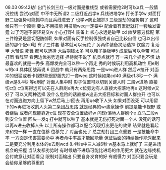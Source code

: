 08.03 09:42劫1 出门长剑三红一级对面是推线型 或者需要抢2时可以a兵 一般情况控线 尝试q对面 中不中无所谓2 二级打近战学e  兵线进塔学e  打长手学w 对面打野二级强势可能抓中而且兵线进去了 也学w防止被抓3 三级是劫的强势期了 这时候只有一个原则 要么不用技能 用技能weq一定要中 配合着有累挺就打一套触发雷霆  过了河道不要轻易交w 小心打野4 装备上 核心永远是破甲 cd 幽梦暮刃标配 第三件稳妥是黑切配防御鞋 如果对面有反手控制很强或者自己比较自信 也可以出带膜的那个配cd鞋 有了三件套  基本就可以玩花了 另两件装备灵活选择 饮魔刀 复活甲 大轻语 死舞 都可以选择 大后期钱太多 可以鞋子换板甲5 成型后可以单带 可以打团 看阵容 看两边优劣势选择 担待就不说了 机灵点就行 万一来几个抓也不慌 劫最喜欢的就是一秀多 高爆发完全可以秒一个再走 秀的时候玩利用高机动性 用e刷w的cd 具体团战再说 6 团战中 劫只有两条思路 一是weq进人群 然后w拉开 对面冲的很猛或者卡视野能很舒服先打一套weq 这时候如果cd40 满级e1.8秒一个 满级w是8.4秒  等e刷好 对面人集中时 影子位置可以切到关键人时 二段w进场 直接切c位  c位离得远可以先在人群刷e再大 c位旁边有人直接大招落地再e  这时候w又好了 可以又两种选择 没什么危险的话直接w追击大招目标和对面人群拉开 也可以在对面逃跑方向上留下w然后马上r回去  再用qe收下人头 如果对面没死 可以用留下的w再进场收割人头第二条团战思路 就是经典的wr虐泉操作 前提是能卡视野 或者绕后 或者闪现能靠近c位 现在安全位置放好w 闪现r落地人群刷个e 立马二段w到安全位置 回头一发q 打中就可以秒了 基本就是无伤打死对面一个人 没死的话可以再w进去收掉人头 以上所有操作都可以配合闪现打出更花的效果 结果就是看起来和鬼一样 一直在位移 位移完了 对面也死了 总之劫打团三点重要 一是技能命中率  一方面是伤害需要命中  再者命中率高才能回能量 保证后面的持续操作能秀起来  二是要充分利用本体的e去刷wcd 8.4秒e中三人减6秒 w基本马上就好了  三是进场机会的把握 当队友都劣势时 有时候劫不进场可能比进场的作用更大 就在边缘找机会付故意让对面看见 限制对面输出 只要自身发育的好 有威慑力 对面只要会玩是会给你足够的尊重的 
